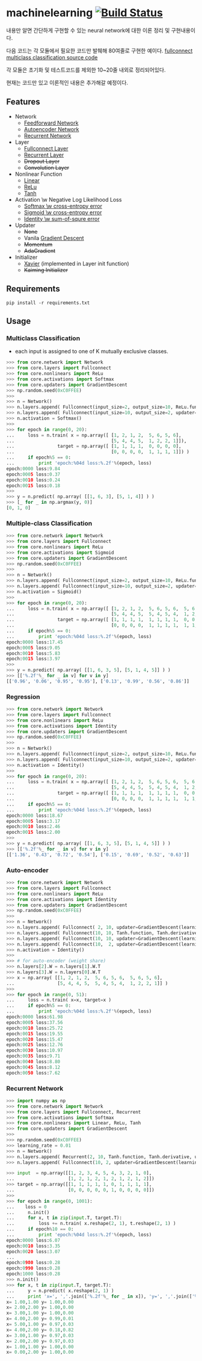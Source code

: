# machinelearning [![Build Status](https://travis-ci.org/wbaek/machinelearning.svg?branch=master)](https://travis-ci.org/wbaek/machinelearning)

내용만 알면 간단하게 구현할 수 있는 neural network에 대한 이론 정리 및 구현내용이다.

다음 코드는 각 모듈에서 필요한 코드만 발췌해 80여줄로 구현한 예이다.
[fullconnect multiclass classification source code](https://gist.github.com/wbaek/05201f13130fa005cb33)


각 모듈은 초기화 및 테스트코드를 제외한 10~20줄 내외로 정리되어있다.

현재는 코드만 있고 이론적인 내용은 추가해갈 예정이다.



## Features
* Network
  * [Feedforward Network](https://github.com/wbaek/machinelearning/blob/master/core/network.py)
  * [Autoencoder Network](https://github.com/wbaek/machinelearning/blob/master/README.md#auto-encoder)
  * [Recurrent Network](https://github.com/wbaek/machinelearning/blob/master/README.md#recurrent-network)
* Layer
  * [Fullconnect Layer](https://github.com/wbaek/machinelearning/blob/master/core/layers/fullconnect.py)
  * [Recurrent Layer](https://github.com/wbaek/machinelearning/blob/master/core/layers/recurrent.py)
  * ~~Dropout Layer~~
  * ~~Convolution Layer~~
* Nonlinear Function
  * [Linear](https://github.com/wbaek/machinelearning/blob/master/core/nonlinears/linear.py)
  * [ReLu](https://github.com/wbaek/machinelearning/blob/master/core/nonlinears/relu.py)
  * [Tanh](https://github.com/wbaek/machinelearning/blob/master/core/nonlinears/tanh.py)
* Activation \w Negative Log Likelihood Loss
  * [Softmax \w cross-entropy error](https://github.com/wbaek/machinelearning/blob/master/core/activations/softmax.py)
  * [Sigmoid \w cross-entropy error](https://github.com/wbaek/machinelearning/blob/master/core/activations/sigmoid.py)
  * [Identity \w sum-of-squre error](https://github.com/wbaek/machinelearning/blob/master/core/activations/identity.py)
* Updater
  * ~~None~~
  * Vanila [Gradient Descent](https://github.com/wbaek/machinelearning/blob/master/core/updaters/gradient_descent.py)
  * ~~Momentum~~
  * ~~AdaGradient~~
* Initializer
  * [Xavier](https://github.com/wbaek/machinelearning/blob/master/core/layers/fullconnect.py#L17) (implemented in Layer init function)
  * ~~Kaiming Initializer~~

## Requirements
```
pip install -r requirements.txt
```


## Usage
### Multiclass Classification
* each input is assigned to one of K mutually exclusive classes.
```python
>>> from core.network import Network
>>> from core.layers import Fullconnect
>>> from core.nonlinears import ReLu
>>> from core.activations import Softmax
>>> from core.updaters import GradientDescent
>>> np.random.seed(0xC0FFEE)
>>> 
>>> n = Network()
>>> n.layers.append( Fullconnect(input_size=2, output_size=10, ReLu.function, ReLu.derivative, updater=GradientDescent(learning_rate=0.01)) )
>>> n.layers.append( Fullconnect(input_size=10, output_size=2, updater=GradientDescent(learning_rate=0.01)) )
>>> n.activation = Softmax()
>>> 
>>> for epoch in range(0, 20):
...     loss = n.train( x = np.array([ [1, 2, 1, 2,  5, 6, 5, 6],
...                                    [5, 4, 4, 5,  1, 2, 2, 1]]),
...                target = np.array([ [1, 1, 1, 1,  0, 0, 0, 0],
...                                    [0, 0, 0, 0,  1, 1, 1, 1]]) )
...     if epoch%5 == 0:
...         print 'epoch:%04d loss:%.2f'%(epoch, loss)
epoch:0000 loss:9.84
epoch:0005 loss:0.37
epoch:0010 loss:0.24
epoch:0015 loss:0.18
>>> 
>>> y = n.predict( np.array( [[1, 6, 3], [5, 1, 4]] ) )
>>> [_ for _ in np.argmax(y, 0)]
[0, 1, 0]
```


### Multiple-class Classification
```python
>>> from core.network import Network
>>> from core.layers import Fullconnect
>>> from core.nonlinears import ReLu
>>> from core.activations import Sigmoid
>>> from core.updaters import GradientDescent
>>> np.random.seed(0xC0FFEE)
>>> 
>>> n = Network()
>>> n.layers.append( Fullconnect(input_size=2, output_size=10, ReLu.function, ReLu.derivative, updater=GradientDescent(learning_rate=0.01)) )
>>> n.layers.append( Fullconnect(input_size=10, output_size=2, updater=GradientDescent(learning_rate=0.01)) )
>>> n.activation = Sigmoid()
>>> 
>>> for epoch in range(0, 20):
...     loss = n.train( x = np.array([ [1, 2, 1, 2,  5, 6, 5, 6,  5, 6, 5, 6],
...                                    [5, 4, 4, 5,  5, 4, 5, 4,  1, 2, 2, 1]]),
...                target = np.array([ [1, 1, 1, 1,  1, 1, 1, 1,  0, 0, 0, 0],
...                                    [0, 0, 0, 0,  1, 1, 1, 1,  1, 1, 1, 1]]) )
...     if epoch%5 == 0:
...         print 'epoch:%04d loss:%.2f'%(epoch, loss)
epoch:0000 loss:17.45
epoch:0005 loss:9.05
epoch:0010 loss:5.83
epoch:0015 loss:3.97
>>> 
>>> y = n.predict( np.array( [[1, 6, 3, 5], [5, 1, 4, 5]] ) )
>>> [['%.2f'%_ for _ in v] for v in y]
[['0.96', '0.06', '0.95', '0.95'], ['0.13', '0.99', '0.56', '0.86']]
```

### Regression
```python
>>> from core.network import Network
>>> from core.layers import Fullconnect
>>> from core.nonlinears import ReLu
>>> from core.activations import Identity
>>> from core.updaters import GradientDescent
>>> np.random.seed(0xC0FFEE)
>>> 
>>> n = Network()
>>> n.layers.append( Fullconnect(input_size=2, output_size=10, ReLu.function, ReLu.derivative, updater=GradientDescent(learning_rate=0.01)) )
>>> n.layers.append( Fullconnect(input_size=10, output_size=2, updater=GradientDescent(learning_rate=0.01)) )
>>> n.activation = Identity()
>>> 
>>> for epoch in range(0, 20):
...     loss = n.train( x = np.array([ [1, 2, 1, 2,  5, 6, 5, 6,  5, 6, 5, 6],
...                                    [5, 4, 4, 5,  5, 4, 5, 4,  1, 2, 2, 1]]),
...                target = np.array([ [1, 1, 1, 1,  1, 1, 1, 1,  0, 0, 0, 0],
...                                    [0, 0, 0, 0,  1, 1, 1, 1,  1, 1, 1, 1]]) )
...     if epoch%5 == 0:
...         print 'epoch:%04d loss:%.2f'%(epoch, loss)
epoch:0000 loss:18.67
epoch:0005 loss:3.17
epoch:0010 loss:2.46
epoch:0015 loss:2.00
>>> 
>>> y = n.predict( np.array( [[1, 6, 3, 5], [5, 1, 4, 5]] ) )
>>> [['%.2f'%_ for _ in v] for v in y]
[['1.36', '0.43', '0.72', '0.54'], ['0.15', '0.69', '0.52', '0.63']]
```

### Auto-encoder
```python
>>> from core.network import Network
>>> from core.layers import Fullconnect
>>> from core.nonlinears import ReLu
>>> from core.activations import Identity
>>> from core.updaters import GradientDescent
>>> np.random.seed(0xC0FFEE)
>>> 
>>> n = Network()
>>> n.layers.append( Fullconnect( 2, 10, updater=GradientDescent(learning_rate=0.001)) )
>>> n.layers.append( Fullconnect(10, 10, Tanh.function, Tanh.derivative, GradientDescent(learning_rate=0.001)) )
>>> n.layers.append( Fullconnect(10, 10, updater=GradientDescent(learning_rate=0.001)) )
>>> n.layers.append( Fullconnect(10,  2, updater=GradientDescent(learning_rate=0.001)) )
>>> n.activation = Identity()
>>> 
>>> # for auto-encoder (weight share)
>>> n.layers[2].W = n.layers[1].W.T
>>> n.layers[3].W = n.layers[0].W.T
>>> x = np.array( [[1, 2, 1, 2,  5, 6, 5, 6,  5, 6, 5, 6],
...                [5, 4, 4, 5,  5, 4, 5, 4,  1, 2, 2, 1]] )
>>> 
>>> for epoch in range(0, 51):
...     loss = n.train( x=x, target=x )
...     if epoch%5 == 0:
...         print 'epoch:%04d loss:%.2f'%(epoch, loss)
epoch:0000 loss:61.98
epoch:0005 loss:37.56
epoch:0010 loss:25.72
epoch:0015 loss:19.55
epoch:0020 loss:15.47
epoch:0025 loss:12.76
epoch:0030 loss:10.97
epoch:0035 loss:9.71
epoch:0040 loss:8.80
epoch:0045 loss:8.12
epoch:0050 loss:7.62
```

### Recurrent Network
```python
>>> import numpy as np
>>> from core.network import Network
>>> from core.layers import Fullconnect, Recurrent
>>> from core.activations import Softmax
>>> from core.nonlinears import Linear, ReLu, Tanh
>>> from core.updaters import GradientDescent
>>> 
>>> np.random.seed(0xC0FFEE)
>>> learning_rate = 0.01
>>> n = Network()
>>> n.layers.append( Recurrent(2, 10, Tanh.function, Tanh.derivative, updater=GradientDescent(learning_rate)) )
>>> n.layers.append( Fullconnect(10, 2, updater=GradientDescent(learning_rate)) )

>>> input  = np.array([[1, 2, 3, 4, 5, 4, 3, 2, 1, 0],
...                    [1, 2, 1, 2, 1, 2, 1, 2, 1, 2]])
>>> target = np.array([[1, 1, 1, 1, 1, 0, 1, 1, 1, 1],
...                    [0, 0, 0, 0, 0, 1, 0, 0, 0, 0]])
>>> 
>>> for epoch in range(0, 1001):
...    loss = 0
...     n.init()
...     for x, t in zip(input.T, target.T):
...         loss += n.train( x.reshape(2, 1), t.reshape(2, 1) )
...     if epoch%10 == 0:
...         print 'epoch:%04d loss:%.2f'%(epoch, loss)
epoch:0000 loss:6.07
epoch:0010 loss:3.35
epoch:0020 loss:3.07
...
epoch:0980 loss:0.28
epoch:0990 loss:0.28
epoch:1000 loss:0.28
>>> n.init()
>>> for x, t in zip(input.T, target.T):
...     y = n.predict( x.reshape(2, 1) )
...     print 'x=', ','.join(['%.2f'%_ for _ in x]), 'y=', ','.join(['%.2f'%_ for _ in y])
x= 1.00,1.00 y= 1.00,0.00
x= 2.00,2.00 y= 1.00,0.00
x= 3.00,1.00 y= 1.00,0.00
x= 4.00,2.00 y= 0.99,0.01
x= 5.00,1.00 y= 0.97,0.03
x= 4.00,2.00 y= 0.18,0.82
x= 3.00,1.00 y= 0.97,0.03
x= 2.00,2.00 y= 0.97,0.03
x= 1.00,1.00 y= 1.00,0.00
x= 0.00,2.00 y= 1.00,0.00
```

